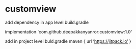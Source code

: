 # customview

add dependency in app level build.gradle

 implementation 'com.github.deepakkanyanror:customview:1.0'
 
 
 
 add in project level buld.gradle
 maven { url ‘https://jitpack.io’ }
